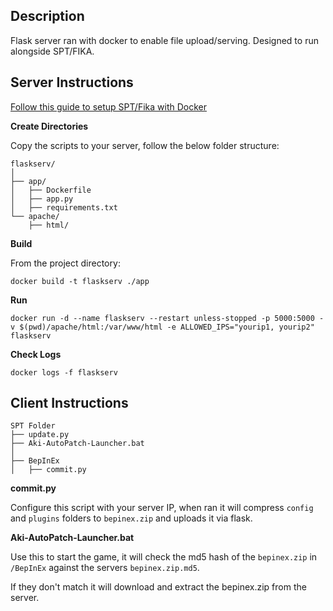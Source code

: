 ## Description
Flask server ran with docker to enable file upload/serving. Designed to run alongside SPT/FIKA.

## Server Instructions

[Follow this guide to setup SPT/Fika with Docker](https://gist.github.com/OnniSaarni/a3f840cef63335212ae085a3c6c10d5c)

**Create Directories**

Copy the scripts to your server, follow the below folder structure:

```
flaskserv/
│
├── app/
│   ├── Dockerfile
│   ├── app.py
│   ├── requirements.txt
└── apache/
    ├── html/
```

**Build**

From the project directory:

```
docker build -t flaskserv ./app
```

**Run**

```
docker run -d --name flaskserv --restart unless-stopped -p 5000:5000 -v $(pwd)/apache/html:/var/www/html -e ALLOWED_IPS="yourip1, yourip2" flaskserv
```

**Check Logs**

```
docker logs -f flaskserv
```

## Client Instructions

```
SPT Folder
├── update.py
├── Aki-AutoPatch-Launcher.bat
│
├── BepInEx
│   ├── commit.py
```

**commit.py**

Configure this script with your server IP, when ran it will compress `config` and `plugins` folders to `bepinex.zip` and uploads it via flask.

**Aki-AutoPatch-Launcher.bat**

Use this to start the game, it will check the md5 hash of the `bepinex.zip` in `/BepInEx` against the servers `bepinex.zip.md5`.

If they don't match it will download and extract the bepinex.zip from the server.
